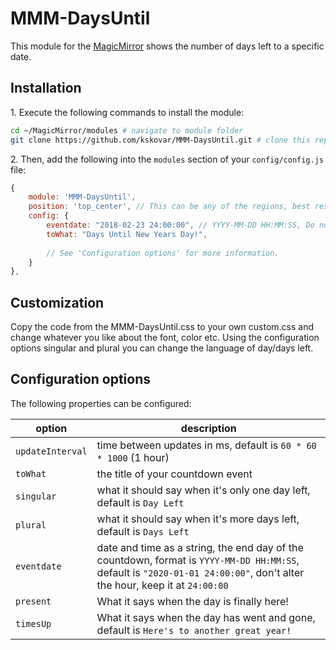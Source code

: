 # MMM-DaysUntil

This module for the [MagicMirror](https://github.com/MichMich/MagicMirror) shows the number of days left to a specific date.

## Installation

  1\. Execute the following commands to install the module:

```bash
cd ~/MagicMirror/modules # navigate to module folder
git clone https://github.com/kskovar/MMM-DaysUntil.git # clone this repository
```

  2\. Then, add the following into the `modules` section of your `config/config.js` file:

````javascript
{
    module: 'MMM-DaysUntil',
    position: 'top_center', // This can be any of the regions, best results in center regions
    config: {
        eventdate: "2018-02-23 24:00:00", // YYYY-MM-DD HH:MM:SS, Do not alter the time, just the date
        toWhat: "Days Until New Years Day!",
        
        // See 'Configuration options' for more information.
    }
},
````


## Customization

  Copy the code from the MMM-DaysUntil.css to your own custom.css and change whatever you like about the font, color etc.
  Using the configuration options singular and plural you can change the language of day/days left.

## Configuration options

The following properties can be configured:

| option | description |
| ------------- | ------------- |
| `updateInterval` | time between updates in ms, default is `60 * 60 * 1000` (1 hour) |
| `toWhat` | the title of your countdown event |
| `singular` | what it should say when it's only one day left, default is `Day Left` |
| `plural` | what it should say when it's more days left, default is `Days Left` |
| `eventdate` | date and time as a string, the end day of the countdown, format is `YYYY-MM-DD HH:MM:SS`, default is `"2020-01-01 24:00:00"`, don't alter the hour, keep it at `24:00:00` |
| `present` | What it says when the day is finally here! |
| `timesUp`| What it says when the day has went and gone, default is `Here's to another great year!` |
